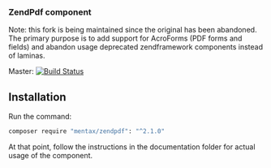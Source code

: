 ### ZendPdf component

Note: this fork is being maintained since the original has been abandoned. 
The primary purpose is to add support for AcroForms (PDF forms and fields) 
and abandon usage deprecated zendframework components instead of laminas. 

Master: [![Build Status](https://travis-ci.com/mentax/ZendPdf.svg?branch=master)](https://travis-ci.com/github/mentax/ZendPdf)

## Installation
Run the command:

```bash
composer require "mentax/zendpdf": "^2.1.0"
```

At that point, follow the instructions in the documentation folder for actual
usage of the component.
